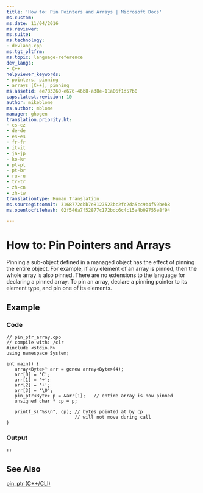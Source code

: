 ```yaml
---
title: 'How to: Pin Pointers and Arrays | Microsoft Docs'
ms.custom: 
ms.date: 11/04/2016
ms.reviewer: 
ms.suite: 
ms.technology:
- devlang-cpp
ms.tgt_pltfrm: 
ms.topic: language-reference
dev_langs:
- C++
helpviewer_keywords:
- pointers, pinning
- arrays [C++], pinning
ms.assetid: ee783260-e676-46b8-a38e-11a06f1d57b0
caps.latest.revision: 10
author: mikeblome
ms.author: mblome
manager: ghogen
translation.priority.ht:
- cs-cz
- de-de
- es-es
- fr-fr
- it-it
- ja-jp
- ko-kr
- pl-pl
- pt-br
- ru-ru
- tr-tr
- zh-cn
- zh-tw
translationtype: Human Translation
ms.sourcegitcommit: 3168772cbb7e8127523bc2fc2da5cc9b4f59beb8
ms.openlocfilehash: 02f546a7f52877c172bdc6c4c15a4b09755e8f94

---
```

# How to: Pin Pointers and Arrays
Pinning a sub-object defined in a managed object has the effect of pinning the entire object.  For example, if any element of an array is pinned, then the whole array is also pinned. There are no extensions to the language for declaring a pinned array. To pin an array, declare a pinning pointer to its element type, and pin one of its elements.  
  
## Example  
  
### Code  
  
```  
// pin_ptr_array.cpp  
// compile with: /clr  
#include <stdio.h>  
using namespace System;  
  
int main() {  
   array<Byte>^ arr = gcnew array<Byte>(4);  
   arr[0] = 'C';  
   arr[1] = '+';  
   arr[2] = '+';  
   arr[3] = '\0';  
   pin_ptr<Byte> p = &arr[1];   // entire array is now pinned  
   unsigned char * cp = p;  
  
   printf_s("%s\n", cp); // bytes pointed at by cp  
                         // will not move during call  
}  
```  
  
### Output  
  
```  
++  
```  
  
## See Also  
 [pin_ptr (C++/CLI)](../windows/pin-ptr-cpp-cli.md)


<!--HONumber=Jan17_HO2-->



